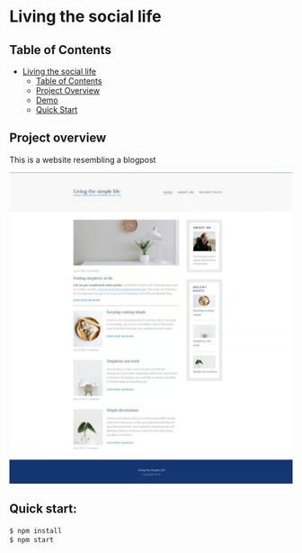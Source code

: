 # Living the social life

## Table of Contents

- [Living the social life](#living-the-social-life)
  - [Table of Contents](#table-of-contents)
  - [Project Overview](#project-overview)
  - [Demo](#demo)
  - [Quick Start](#quick-start)

## Project overview
This is a website resembling a blogpost

![website screenshot](/img/sample.PNG)

## Quick start:

```
$ npm install
$ npm start
````